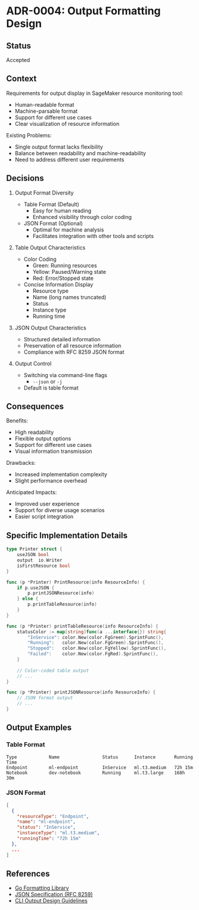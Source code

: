 # ADR-0004: Output Formatting Design

## Status

Accepted

## Context

Requirements for output display in SageMaker resource monitoring tool:
- Human-readable format
- Machine-parsable format
- Support for different use cases
- Clear visualization of resource information

Existing Problems:
- Single output format lacks flexibility
- Balance between readability and machine-readability
- Need to address different user requirements

## Decisions

1. Output Format Diversity
   - Table Format (Default)
     - Easy for human reading
     - Enhanced visibility through color coding
   - JSON Format (Optional)
     - Optimal for machine analysis
     - Facilitates integration with other tools and scripts

2. Table Output Characteristics
   - Color Coding
     - Green: Running resources
     - Yellow: Paused/Warning state
     - Red: Error/Stopped state
   - Concise Information Display
     - Resource type
     - Name (long names truncated)
     - Status
     - Instance type
     - Running time

3. JSON Output Characteristics
   - Structured detailed information
   - Preservation of all resource information
   - Compliance with RFC 8259 JSON format

4. Output Control
   - Switching via command-line flags
     - `--json` or `-j`
   - Default is table format

## Consequences

Benefits:
- High readability
- Flexible output options
- Support for different use cases
- Visual information transmission

Drawbacks:
- Increased implementation complexity
- Slight performance overhead

Anticipated Impacts:
- Improved user experience
- Support for diverse usage scenarios
- Easier script integration

## Specific Implementation Details

```go
type Printer struct {
    useJSON bool
    output  io.Writer
    isFirstResource bool
}

func (p *Printer) PrintResource(info ResourceInfo) {
    if p.useJSON {
        p.printJSONResource(info)
    } else {
        p.printTableResource(info)
    }
}

func (p *Printer) printTableResource(info ResourceInfo) {
    statusColor := map[string]func(a ...interface{}) string{
        "InService": color.New(color.FgGreen).SprintFunc(),
        "Running":   color.New(color.FgGreen).SprintFunc(),
        "Stopped":   color.New(color.FgYellow).SprintFunc(),
        "Failed":    color.New(color.FgRed).SprintFunc(),
    }
    
    // Color-coded table output
    // ...
}

func (p *Printer) printJSONResource(info ResourceInfo) {
    // JSON format output
    // ...
}
```

## Output Examples

### Table Format
```
Type            Name                Status      Instance       Running Time
Endpoint        ml-endpoint         InService   ml.t3.medium   72h 15m
Notebook        dev-notebook        Running     ml.t3.large    168h 30m
```

### JSON Format
```json
[
  {
    "resourceType": "Endpoint",
    "name": "ml-endpoint",
    "status": "InService",
    "instanceType": "ml.t3.medium",
    "runningTime": "72h 15m"
  },
  ...
]
```

## References

- [Go Formatting Library](https://github.com/fatih/color)
- [JSON Specification (RFC 8259)](https://tools.ietf.org/html/rfc8259)
- [CLI Output Design Guidelines](https://clig.dev/)
